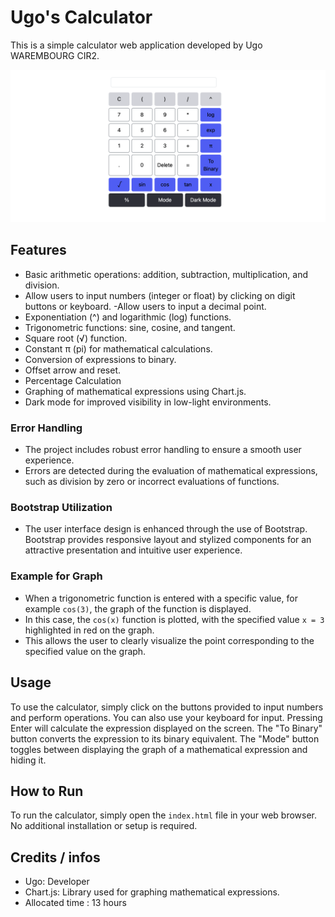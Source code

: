 # Ugo's Calculator

This is a simple calculator web application developed by Ugo WAREMBOURG CIR2.

![Calculator](https://github.com/UgoW/CalculatorJS/blob/main/img/Calculator)
## Features

- Basic arithmetic operations: addition, subtraction, multiplication, and division.
- Allow users to input numbers (integer or float) by clicking on digit buttons or keyboard.
-Allow users to input a decimal point.
- Exponentiation (^) and logarithmic (log) functions.
- Trigonometric functions: sine, cosine, and tangent.
- Square root (√) function.
- Constant π (pi) for mathematical calculations.
- Conversion of expressions to binary.
- Offset arrow and reset.
- Percentage Calculation
- Graphing of mathematical expressions using Chart.js.
- Dark mode for improved visibility in low-light environments.

### Error Handling
- The project includes robust error handling to ensure a smooth user experience.
- Errors are detected during the evaluation of mathematical expressions, such as division by zero or incorrect evaluations of functions.

### Bootstrap Utilization
- The user interface design is enhanced through the use of Bootstrap.
Bootstrap provides responsive layout and stylized components for an attractive presentation and intuitive user experience.

### Example for Graph
- When a trigonometric function is entered with a specific value, for example `cos(3)`, the graph of the function is displayed.
- In this case, the `cos(x)` function is plotted, with the specified value `x = 3` highlighted in red on the graph.
- This allows the user to clearly visualize the point corresponding to the specified value on the graph.

## Usage

To use the calculator, simply click on the buttons provided to input numbers and perform operations. You can also use your keyboard for input. Pressing Enter will calculate the expression displayed on the screen. The "To Binary" button converts the expression to its binary equivalent. The "Mode" button toggles between displaying the graph of a mathematical expression and hiding it.

## How to Run

To run the calculator, simply open the `index.html` file in your web browser. No additional installation or setup is required.

## Credits / infos 

- Ugo: Developer
- Chart.js: Library used for graphing mathematical expressions.
- Allocated time : 13 hours 
